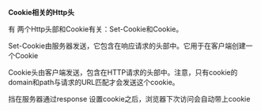 **Cookie相关的Http头**

  有 两个Http头部和Cookie有关：Set-Cookie和Cookie。

  Set-Cookie由服务器发送，它包含在响应请求的头部中。它用于在客户端创建一个Cookie

  Cookie头由客户端发送，包含在HTTP请求的头部中。注意，只有cookie的domain和path与请求的URL匹配才会发送这个cookie。



挡在服务器通过response 设置cookie之后，浏览器下次访问会自动带上cookie
